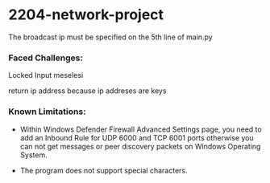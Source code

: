 # 2204-network-project

The broadcast ip must be specified on the 5th line of main.py

### Faced Challenges:

Locked Input meselesi

return ip address because ip addreses are keys

### Known Limitations:

* Within Windows Defender Firewall Advanced Settings page, you need to add an Inbound Rule for UDP 6000 and TCP 6001 ports otherwise you can not get messages or peer discovery packets on Windows Operating System.

* The program does not support special characters.
